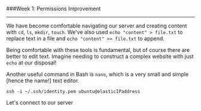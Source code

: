 ###Week 1: Permissions Improvement

-----

We have become comfortable navigating our server and creating content with `cd`, `ls`, `mkdir`, `touch`. We've also used `echo "content" > file.txt` to replace text in a file and `echo "content" >> file.txt` to append.

Being comfortable with these tools is fundamental, but of course there are better to edit text. Imagine needing to construct a complex website with just `echo` at our disposal!

Another useful command in Bash is `nano`, which is a very small and simple [hence the name!] text editor.


```
ssh -i ~/.ssh/identity.pem ubuntu@elasticIPaddress
```
Let's connect to our server



